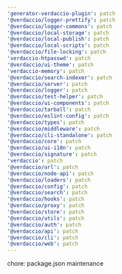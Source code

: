 ```yaml
---
'generator-verdaccio-plugin': patch
'@verdaccio/logger-prettify': patch
'@verdaccio/logger-commons': patch
'@verdaccio/local-storage': patch
'@verdaccio/local-publish': patch
'@verdaccio/local-scripts': patch
'@verdaccio/file-locking': patch
'verdaccio-htpasswd': patch
'@verdaccio/ui-theme': patch
'verdaccio-memory': patch
'@verdaccio/search-indexer': patch
'@verdaccio/server': patch
'@verdaccio/logger': patch
'@verdaccio/test-helper': patch
'@verdaccio/ui-components': patch
'@verdaccio/tarball': patch
'@verdaccio/eslint-config': patch
'@verdaccio/types': patch
'@verdaccio/middleware': patch
'@verdaccio/cli-standalone': patch
'@verdaccio/core': patch
'@verdaccio/ui-i18n': patch
'@verdaccio/signature': patch
'verdaccio': patch
'@verdaccio/url': patch
'@verdaccio/node-api': patch
'@verdaccio/loaders': patch
'@verdaccio/config': patch
'@verdaccio/search': patch
'@verdaccio/hooks': patch
'@verdaccio/proxy': patch
'@verdaccio/store': patch
'@verdaccio/utils': patch
'@verdaccio/auth': patch
'@verdaccio/api': patch
'@verdaccio/cli': patch
'@verdaccio/web': patch
---
```


chore: package.json maintenance
